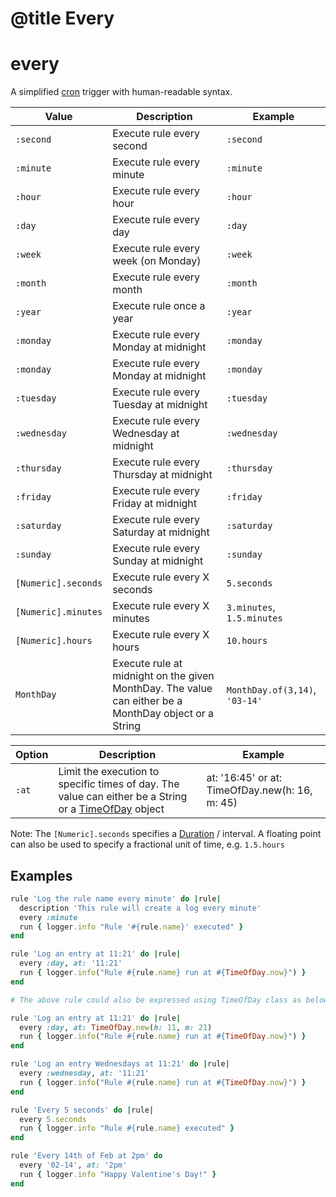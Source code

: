# @title Every

# every

A simplified [cron](docs/usage/triggers/cron.md) trigger with human-readable syntax.

| Value               | Description                                                                                           | Example                        |
| ------------------- | ----------------------------------------------------------------------------------------------------- | ------------------------------ |
| `:second`           | Execute rule every second                                                                             | `:second`                      |
| `:minute`           | Execute rule every minute                                                                             | `:minute`                      |
| `:hour`             | Execute rule every hour                                                                               | `:hour`                        |
| `:day`              | Execute rule every day                                                                                | `:day`                         |
| `:week`             | Execute rule every week (on Monday)                                                                   | `:week`                        |
| `:month`            | Execute rule every month                                                                              | `:month`                       |
| `:year`             | Execute rule once a year                                                                              | `:year`                        |
| `:monday`           | Execute rule every Monday at midnight                                                                 | `:monday`                      |
| `:monday`           | Execute rule every Monday at midnight                                                                 | `:monday`                      |
| `:tuesday`          | Execute rule every Tuesday at midnight                                                                | `:tuesday`                     |
| `:wednesday`        | Execute rule every Wednesday at midnight                                                              | `:wednesday`                   |
| `:thursday`         | Execute rule every Thursday at midnight                                                               | `:thursday`                    |
| `:friday`           | Execute rule every Friday at midnight                                                                 | `:friday`                      |
| `:saturday`         | Execute rule every Saturday at midnight                                                               | `:saturday`                    |
| `:sunday`           | Execute rule every Sunday at midnight                                                                 | `:sunday`                      |
| `[Numeric].seconds` | Execute rule every X seconds                                                                          | `5.seconds`                    |
| `[Numeric].minutes` | Execute rule every X minutes                                                                          | `3.minutes`, `1.5.minutes`     |
| `[Numeric].hours`   | Execute rule every X hours                                                                            | `10.hours`                     |
| `MonthDay`          | Execute rule at midnight on the given MonthDay. The value can either be a MonthDay object or a String | `MonthDay.of(3,14)`, `'03-14'` |

| Option | Description                                                                                                                                                    | Example                                        |
| ------ | -------------------------------------------------------------------------------------------------------------------------------------------------------------- | ---------------------------------------------- |
| `:at`  | Limit the execution to specific times of day. The value can either be a String or a [TimeOfDay](../misc/time_of_day.md) object | at: '16:45' or at: TimeOfDay.new(h: 16, m: 45) |

Note: The `[Numeric].seconds` specifies a [Duration](docs/usage/misc/duration.md) / interval. 
A floating point can also be used to specify a fractional unit of time, e.g. `1.5.hours`

## Examples

```ruby
rule 'Log the rule name every minute' do |rule|
  description 'This rule will create a log every minute'
  every :minute
  run { logger.info "Rule '#{rule.name}' executed" }
end
```

```ruby
rule 'Log an entry at 11:21' do |rule|
  every :day, at: '11:21'
  run { logger.info("Rule #{rule.name} run at #{TimeOfDay.now}") }
end

# The above rule could also be expressed using TimeOfDay class as below

rule 'Log an entry at 11:21' do |rule|
  every :day, at: TimeOfDay.new(h: 11, m: 21)
  run { logger.info("Rule #{rule.name} run at #{TimeOfDay.now}") }
end
```

```ruby
rule 'Log an entry Wednesdays at 11:21' do |rule|
  every :wednesday, at: '11:21'
  run { logger.info("Rule #{rule.name} run at #{TimeOfDay.now}") }
end
```

```ruby
rule 'Every 5 seconds' do |rule|
  every 5.seconds
  run { logger.info "Rule #{rule.name} executed" }
end
```

```ruby
rule 'Every 14th of Feb at 2pm' do 
  every '02-14', at: '2pm'
  run { logger.info "Happy Valentine's Day!" }
end
```
